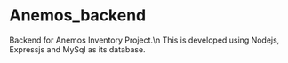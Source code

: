 # Anemos_backend
Backend for Anemos Inventory Project.\n
This is developed using Nodejs, Expressjs and MySql as its database.

